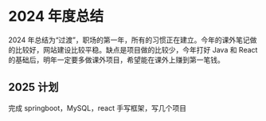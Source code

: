 # 2024 年度总结

2024 年总结为“过渡”，职场的第一年，所有的习惯正在建立。今年的课外笔记做的比较好，网站建设比较平稳。缺点是项目做的比较少，今年打好 Java 和 React 的基础后，明年一定要多做课外项目，希望能在课外上赚到第一笔钱。

## 2025 计划

完成 springboot，MySQL，react 手写框架，写几个项目